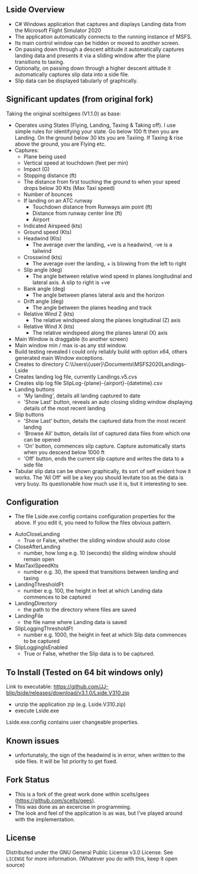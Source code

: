 
## Lside Overview

* C# Windows application that captures and displays Landing data from the Microsoft Flight Simulator 2020
* The application automatically connects to the running instance of MSFS.
* Its main control window can be hidden or moved to another screen.
* On passing down through a descent altitude it automatically captures landing data and presents it via a sliding window after the 
plane transitions to taxing.
* Optionally, on passing down through a higher descent altitude it automatically captures slip data into a side file.
* Slip data can be displayed tabularly of graphically.


## Significant updates (from original fork)

Taking the original scelts\gees (V1.1.0) as base:
* Operates using States (Flying, Landing, Taxing & Taking off). I use simple rules for identifying your state. Go below 100 ft then you are Landing. On the ground below 30 kts you are Taxiing. If Taxing & rise above the ground, you are Flying etc. 
* Captures:
  - Plane being used
  - Vertical speed at touchdown (feet per min)
  - Impact (G)
  - Stopping distance (ft) 
   * The distance from first touching the ground to when your speed drops below 30 Kts (Max Taxi speed)
  - Number of bounces
  - If landing on an ATC runway
    * Touchdown distance from Runways aim point (ft)
    * Distance from runway center line (ft)
    * Airport
  - Indicated Airspeed (kts)
  - Ground speed (Kts)
  - Headwind (Kts)
    * The average over the landing, +ve is a headwind, -ve is a tailwind
  - Crosswind (kts)
    * The average over the landing, + is blowing from the left to right
  - Slip angle (deg)
    * The angle between relative wind speed in planes longitudinal and lateral  axis. A slip to right is +ve
  - Bank angle (deg)
    * The angle between planes lateral  axis and the horizon 
  - Drift angle (deg)
    * The angle between the planes heading and track
  - Relative Wind Z (kts)
    * The relative windspeed along the planes longitudinal (Z) axis
  - Relative Wind X (kts)
    * The relative windspeed along the planes lateral (X) axis
* Main Window is draggable (to another screen)
* Main window min / max is-as any std window.
* Build testing revealed I could only reliably build with option x64, others generated main Window exceptions.
* Creates to directory C:\Users\\{user}\Documents\MSFS2020Landings-Lside
* Creates landing log file, currently Landings.v5.cvs
* Creates slip log file SlipLog-{plane}-{airport}-{datetime}.csv
* Landing buttons
  - 'My landing', details all landing captured to date
  - 'Show Last' button, reveals an auto closing sliding window displaying details of the most recent landing
* Slip buttons
  - 'Show Last' button, details the captured data from the most recent landing
  - 'Browse All' button, details list of captured data files from which one can be opened
  - 'On' button, commences slip capture. Capture automatically starts when you descend below 1000 ft
  - 'Off' button, ends the current slip capture and writes the data to a side file
* Tabular slip data can be shown graphically, its sort of self evident how it works. The 'All Off' will be a key you should levitate too as the data is very busy. Its questionable how much use it is, but it interesting to see.

## Configuration

* The file Lside.exe.config contains configuration properties for the above. If you edit it, you need to follow the files obvious pattern.
 - AutoCloseLanding
   * True or False, whether the sliding window should auto close
 - CloseAfterLanding
   * number, how long e.g. 10 (seconds) the sliding window should remain open
 - MaxTaxiSpeedKts
   * number e.g. 30, the speed that transitions between landing and taxing
 - LandingThresholdFt
   * number e.g. 100, the height in feet at which Landing data commences to be captured
 - LandingDirectory
   * the path to the directory where files are saved
 - LandingFile
   * the file name where Landing data is saved
 - SlipLoggingThresholdFt
   * number e.g. 1000, the height in feet at which Slip data commences to be captured 
 - SlipLoggingIsEnabled
   * True or False, whether the Slip data is to be captured.

## To Install (Tested on 64 bit windows only)

Link to executable:  https://github.com/JJ-blip/lside/releases/download/v3.1.0/Lside.V310.zip

* unzip the application zip (e.g. Lside.V310.zip)
* execute Lside.exe

Lside.exe.config contains user changeable properties. 

## Known issues
* unfortunately, the sign of the headwind is in error, when written to the side files. It will be 1st priority to get fixed.

## Fork Status
- This is a fork of the great work done within scelts/gees (https://github.com/scelts/gees).
- This was done as an excercise in programming. 
- The look and feel of the application is as was, but I've played around with the implementation.

## License
Distributed under the GNU General Public License v3.0 License. See `LICENSE` for more information. (Whatever you do with this, keep it open source)

